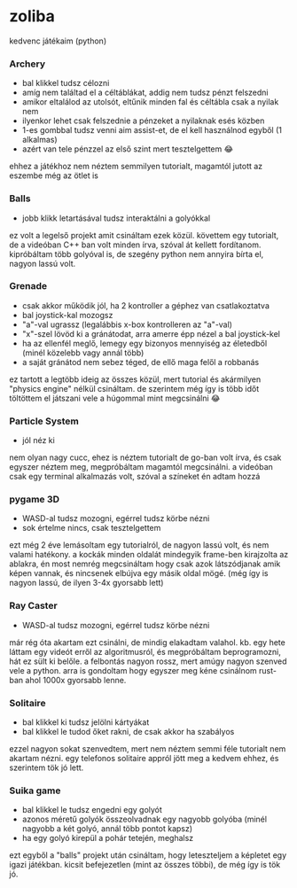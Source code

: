 # zoliba
kedvenc játékaim (python)

### Archery
- bal klikkel tudsz célozni
- amíg nem találtad el a céltáblákat, addig nem tudsz pénzt felszedni
- amikor eltalálod az utolsót, eltűnik minden fal és céltábla csak a nyilak nem
- ilyenkor lehet csak felszednie a pénzeket a nyilaknak esés közben
- 1-es gombbal tudsz venni aim assist-et, de el kell használnod egyből (1 alkalmas)
- azért van tele pénzzel az első szint mert tesztelgettem 😂

ehhez a játékhoz nem néztem semmilyen tutorialt, magamtól jutott az eszembe még az ötlet is

### Balls
- jobb klikk letartásával tudsz interaktálni a golyókkal

ez volt a legelső projekt amit csináltam ezek közül. követtem egy tutorialt, de a videóban C++ ban volt minden írva, szóval át kellett fordítanom.
kipróbáltam több golyóval is, de szegény python nem annyira bírta el, nagyon lassú volt.

### Grenade
- csak akkor működik jól, ha 2 kontroller a géphez van csatlakoztatva
- bal joystick-kal mozogsz
- "a"-val ugrassz (legalábbis x-box kontrolleren az "a"-val)
- "x"-szel lövöd ki a gránátodat, arra amerre épp nézel a bal joystick-kel
- ha az ellenfél meglő, lemegy egy bizonyos mennyiség az életedből (minél közelebb vagy annál több)
- a saját gránátod nem sebez téged, de ellő maga felől a robbanás

ez tartott a legtöbb ideig az összes közül, mert tutorial és akármilyen "physics engine" nélkül csináltam.
de szerintem még így is több időt töltöttem el játszani vele a húgommal mint megcsinálni 😂

### Particle System
- jól néz ki

nem olyan nagy cucc, ehez is néztem tutorialt de go-ban volt írva, és csak egyszer néztem meg, megpróbáltam magamtól megcsinálni.
a videóban csak egy terminal alkalmazás volt, szóval a színeket én adtam hozzá

### pygame 3D
- WASD-al tudsz mozogni, egérrel tudsz körbe nézni
- sok értelme nincs, csak tesztelgettem

ezt még 2 éve lemásoltam egy tutorialról, de nagyon lassú volt, és nem valami hatékony.
a kockák minden oldalát mindegyik frame-ben kirajzolta az ablakra, én most nemrég megcsináltam hogy csak azok látszódjanak amik képen vannak, és nincsenek elbújva egy másik oldal mögé.
(még így is nagyon lassú, de ilyen 3-4x gyorsabb lett)

### Ray Caster
- WASD-al tudsz mozogni, egérrel tudsz körbe nézni

már rég óta akartam ezt csinálni, de mindig elakadtam valahol.
kb. egy hete láttam egy videót erről az algoritmusról, és megpróbáltam beprogramozni, hát ez sült ki belőle.
a felbontás nagyon rossz, mert amúgy nagyon szenved vele a python. arra is gondoltam hogy egyszer meg kéne csinálnom rust-ban ahol 1000x gyorsabb lenne.

### Solitaire
- bal klikkel ki tudsz jelölni kártyákat
- bal klikkel le tudod őket rakni, de csak akkor ha szabályos

ezzel nagyon sokat szenvedtem, mert nem néztem semmi féle tutorialt nem akartam nézni.
egy telefonos solitaire appról jött meg a kedvem ehhez, és szerintem tök jó lett.

### Suika game
- bal klikkel le tudsz engedni egy golyót
- azonos méretű golyók összeolvadnak egy nagyobb golyóba (minél nagyobb a két golyó, annál több pontot kapsz)
- ha egy golyó kirepül a pohár tetején, meghalsz

ezt egyből a "balls" projekt után csináltam, hogy leteszteljem a képletet egy igazi játékban.
kicsit befejezetlen (mint az összes többi), de még így is tök jó.
